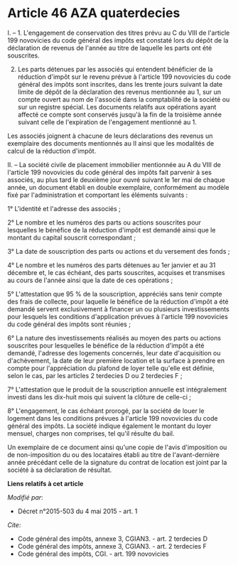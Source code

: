 # Article 46 AZA quaterdecies

I. – 1. L'engagement de conservation des titres prévu au C du VIII de l'article 199 novovicies du code général des impôts est
constaté lors du dépôt de la déclaration de revenus de l'année au titre de laquelle les parts ont été souscrites.

2. Les parts détenues par les associés qui entendent bénéficier de la réduction d'impôt sur le revenu prévue à l'article 199
novovicies du code général des impôts sont inscrites, dans les trente jours suivant la date limite de dépôt de la déclaration
des revenus mentionnée au 1, sur un compte ouvert au nom de l'associé dans la comptabilité de la société ou sur un registre
spécial. Les documents relatifs aux opérations ayant affecté ce compte sont conservés jusqu'à la fin de la troisième année
suivant celle de l'expiration de l'engagement mentionné au 1.

Les associés joignent à chacune de leurs déclarations des revenus un exemplaire des documents mentionnés au II ainsi que les
modalités de calcul de la réduction d'impôt.

II. – La société civile de placement immobilier mentionnée au A du VIII de l'article 199 novovicies du code général des
impôts fait parvenir à ses associés, au plus tard le deuxième jour ouvré suivant le 1er mai de chaque année, un document
établi en double exemplaire, conformément au modèle fixé par l'administration et comportant les éléments suivants :

1° L'identité et l'adresse des associés ;

2° Le nombre et les numéros des parts ou actions souscrites pour lesquelles le bénéfice de la réduction d'impôt est demandé
ainsi que le montant du capital souscrit correspondant ;

3° La date de souscription des parts ou actions et du versement des fonds ;

4° Le nombre et les numéros des parts détenues au 1er janvier et au 31 décembre et, le cas échéant, des parts souscrites,
acquises et transmises au cours de l'année ainsi que la date de ces opérations ;

5° L'attestation que 95 % de la souscription, appréciés sans tenir compte des frais de collecte, pour laquelle le bénéfice de
la réduction d'impôt a été demandé servent exclusivement à financer un ou plusieurs investissements pour lesquels les
conditions d'application prévues à l'article 199 novovicies du code général des impôts sont réunies ;

6° La nature des investissements réalisés au moyen des parts ou actions souscrites pour lesquelles le bénéfice de la
réduction d'impôt a été demandé, l'adresse des logements concernés, leur date d'acquisition ou d'achèvement, la date de leur
première location et la surface à prendre en compte pour l'appréciation du plafond de loyer telle qu'elle est définie, selon
le cas, par les articles 2 terdecies D ou 2 terdecies F ;

7° L'attestation que le produit de la souscription annuelle est intégralement investi dans les dix-huit mois qui suivent la
clôture de celle-ci ;

8° L'engagement, le cas échéant prorogé, par la société de louer le logement dans les conditions prévues à l'article 199
novovicies du code général des impôts. La société indique également le montant du loyer mensuel, charges non comprises, tel
qu'il résulte du bail.

Un exemplaire de ce document ainsi qu'une copie de l'avis d'imposition ou de non-imposition du ou des locataires établi au
titre de l'avant-dernière année précédant celle de la signature du contrat de location est joint par la société à sa
déclaration de résultat.

**Liens relatifs à cet article**

_Modifié par_:

  - Décret n°2015-503 du 4 mai 2015 - art. 1

_Cite_:

  - Code général des impôts, annexe 3, CGIAN3. - art. 2 terdecies D
  - Code général des impôts, annexe 3, CGIAN3. - art. 2 terdecies F
  - Code général des impôts, CGI. - art. 199 novovicies
